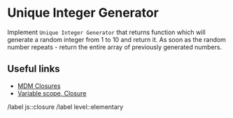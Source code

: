 # Unique Integer Generator

Implement `Unique Integer Generator` that returns function which will generate a random integer from 1 to 10 and return it.
As soon as the random number repeats - return the entire array of previously generated numbers.

## Useful links

- [MDM Closures](https://developer.mozilla.org/en-US/docs/Web/JavaScript/Closures)
- [Variable scope, Closure](https://javascript.info/closure)

/label js::closure
/label level::elementary
